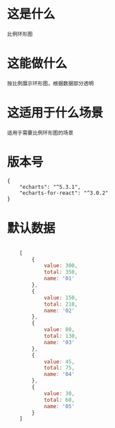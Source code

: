 
# 这是什么
    比例环形图
# 这能做什么
    按比例展示环形图，根据数据部分透明
# 这适用于什么场景
    适用于需要比例环形图的场景
# 版本号
    {
        "echarts": "^5.3.1",
        "echarts-for-react": "^3.0.2"
    }
# 默认数据
```javascript

    [
        {
            value: 300,
            total: 350,
            name: '01'
        },
        {
            value: 150,
            total: 210,
            name: '02'
        },
        {
            value: 80, 
            total: 130,
            name: '03'
        },
        {
            value: 45, 
            total: 75,
            name: '04'
        },
        {
            value: 30, 
            total: 60,
            name: '05'
        }
    ]